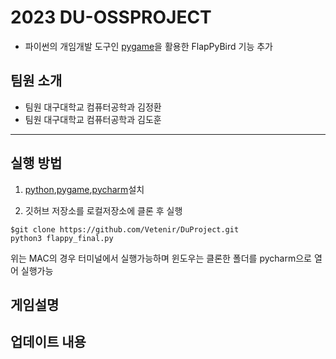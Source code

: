 # 2023 DU-OSSPROJECT

* 파이썬의 개임개발 도구인 [pygame](https://www.pygame.org)을 활용한 FlapPyBird 기능 추가

## 팀원 소개

* 팀원 대구대학교 컴퓨터공학과 김정환
* 팀원 대구대학교 컴퓨터공학과 김도훈

-------------
## 실행 방법 
1. [python](https://www.python.org/),[pygame](https://www.pygame.org),[pycharm](https://www.jetbrains.com/ko-kr/pycharm/download/)설치

2. 깃허브 저장소를 로컬저장소에 클론 후 실행 
```
$git clone https://github.com/Vetenir/DuProject.git
python3 flappy_final.py
```
위는 MAC의 경우 터미널에서 실행가능하며 윈도우는 클론한 폴더를 pycharm으로 열어 실행가능

## 게임설명

## 업데이트 내용


